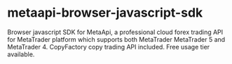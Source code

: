 # metaapi-browser-javascript-sdk
Browser javascript SDK for MetaApi, a professional cloud forex trading API for MetaTrader platform which supports both MetaTrader MetaTrader 5 and MetaTrader 4. CopyFactory copy trading API included. Free usage tier available.
